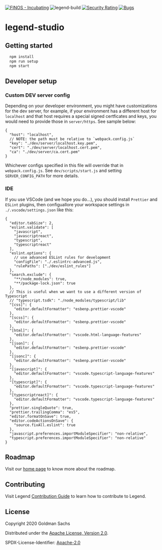[![FINOS - Incubating](https://cdn.jsdelivr.net/gh/finos/contrib-toolbox@master/images/badge-incubating.svg)](https://finosfoundation.atlassian.net/wiki/display/FINOS/Incubating)
![legend-build](https://github.com/finos/legend-studio/workflows/legend-build/badge.svg)
[![Security Rating](https://sonarcloud.io/api/project_badges/measure?project=legend-studio&metric=security_rating&token=1649412014267d7d7a6833643cb3133afe0137b0)](https://sonarcloud.io/dashboard?id=legend-studio)
[![Bugs](https://sonarcloud.io/api/project_badges/measure?project=legend-studio&metric=bugs&token=1649412014267d7d7a6833643cb3133afe0137b0)](https://sonarcloud.io/dashboard?id=legend-studio)

# legend-studio

## Getting started

```bash
  npm install
  npm run setup
  npm start
```

## Developer setup

### Custom DEV server config

Depending on your developer environment, you might have customizations for the dev server, for example, if your environment has a different host for `localhost` and that host requires a special signed certficates and keys, you would need to provide those in `server/https`. See sample below:

```jsonc
{
  "host": "localhost",
  // NOTE: the path must be relative to `webpack.config.js`
  "key": "./dev/server/localhost.key.pem",
  "cert": "./dev/server/localhost.cert.pem",
  "ca": "./dev/server/ca.cert.pem"
}
```

Whichever configs specified in this file will override that in `webpack.config.js`. See `dev/scripts/start.js` and setting `SERVER_CONFIG_PATH` for more details.

### IDE

If you use VSCode (and we hope you do...), you should install `Prettier` and `ESLint` plugins, then configuallore your workspace settings in `./.vscode/settings.json` like this:

```jsonc
{
  "editor.tabSize": 2,
  "eslint.validate": [
    "javascript",
    "javascriptreact",
    "typescript",
    "typescriptreact"
  ],
  "eslint.options": {
    // use advanced ESLint rules for development
    "configFile": "./.eslintrc-advanced.js",
    "rulePaths": ["./dev/eslint_rules"]
  },
  "search.exclude": {
    "**/node_modules": true,
    "**/package-lock.json": true
  },
  // This is useful when we want to use a different version of Typescript
  // "typescript.tsdk": "./node_modules/typescript/lib"
  "[css]": {
    "editor.defaultFormatter": "esbenp.prettier-vscode"
  },
  "[scss]": {
    "editor.defaultFormatter": "esbenp.prettier-vscode"
  },
  "[html]": {
    "editor.defaultFormatter": "vscode.html-language-features"
  },
  "[json]": {
    "editor.defaultFormatter": "esbenp.prettier-vscode"
  },
  "[jsonc]": {
    "editor.defaultFormatter": "esbenp.prettier-vscode"
  },
  "[javascript]": {
    "editor.defaultFormatter": "vscode.typescript-language-features"
  },
  "[typescript]": {
    "editor.defaultFormatter": "vscode.typescript-language-features"
  },
  "[typescriptreact]": {
    "editor.defaultFormatter": "vscode.typescript-language-features"
  },
  "prettier.singleQuote": true,
  "prettier.trailingComma": "es5",
  "editor.formatOnSave": true,
  "editor.codeActionsOnSave": {
    "source.fixAll.eslint": true
  },
  "javascript.preferences.importModuleSpecifier": "non-relative",
  "typescript.preferences.importModuleSpecifier": "non-relative"
}
```

## Roadmap

Visit our [home page](https://legend.finos.org) to know more about the roadmap.

## Contributing

Visit Legend [Contribution Guide](https://github.com/finos/legend/blob/master//CONTRIBUTING.md) to learn how to contribute to Legend.

## License

Copyright 2020 Goldman Sachs

Distributed under the [Apache License, Version 2.0](http://www.apache.org/licenses/LICENSE-2.0).

SPDX-License-Identifier: [Apache-2.0](https://spdx.org/licenses/Apache-2.0)
